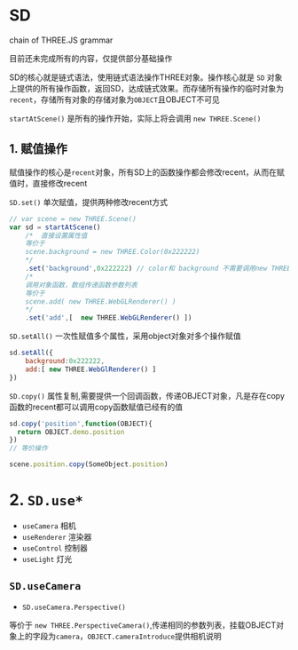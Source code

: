 # SD
chain of THREE.JS grammar

目前还未完成所有的内容，仅提供部分基础操作

SD的核心就是链式语法，使用链式语法操作THREE对象。操作核心就是 `SD` 对象上提供的所有操作函数，返回SD，达成链式效果。而存储所有操作的临时对象为`recent`，存储所有对象的存储对象为`OBJECT`且OBJECT不可见

`startAtScene()` 是所有的操作开始，实际上将会调用 `new THREE.Scene()`

## 1. 赋值操作 
赋值操作的核心是`recent`对象，所有SD上的函数操作都会修改recent，从而在赋值时，直接修改recent

`SD.set()`  单次赋值，提供两种修改recent方式
```js
// var scene = new THREE.Scene()
var sd = startAtScene()
    /*  直接设置属性值
    等价于
    scene.background = new THREE.Color(0x222222)
    */
    .set('background',0x222222) // color和 background 不需要调用new THREE.Color
    /*
    调用对象函数，数组传递函数参数列表
    等价于
    scene.add( new THREE.WebGLRenderer() )
    */
    .set('add',[  new THREE.WebGLRenderer() ])
```
`SD.setAll()`  一次性赋值多个属性，采用object对象对多个操作赋值

```js
sd.setAll({
    background:0x222222,
    add:[ new THREE.WebGlRenderer() ]
})
```

`SD.copy()` 属性复制,需要提供一个回调函数，传递OBJECT对象，凡是存在copy函数的recent都可以调用copy函数赋值已经有的值

```js
sd.copy('position',function(OBJECT){
  return OBJECT.demo.position
})
// 等价操作

scene.position.copy(SomeObject.position)
```

# 2. `SD.use*` 
* `useCamera` 相机
* `useRenderer` 渲染器
* `useControl` 控制器
* `useLight` 灯光

## `SD.useCamera`
* `SD.useCamera.Perspective()` 

等价于 `new THREE.PerspectiveCamera()`,传递相同的参数列表，挂载OBJECT对象上的字段为`camera`，`OBJECT.cameraIntroduce`提供相机说明